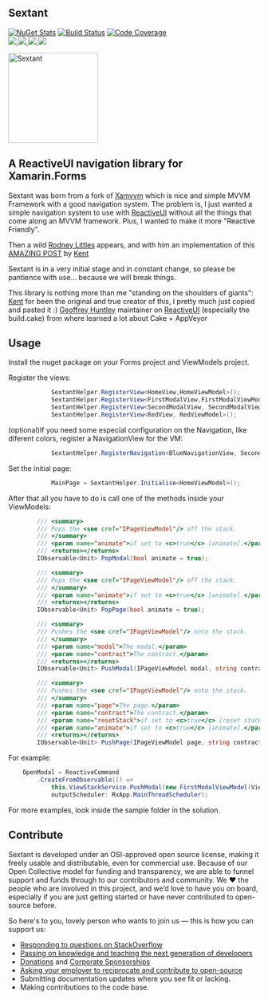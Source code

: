 ## Sextant


[![NuGet Stats](https://img.shields.io/nuget/v/sextant.svg)](https://www.nuget.org/packages/sextant) [![Build Status](https://dev.azure.com/dotnet/ReactiveUI/_apis/build/status/Sextant-CI)](https://dev.azure.com/dotnet/ReactiveUI/_build/latest?definitionId=76) [![Code Coverage](https://codecov.io/gh/reactiveui/sextant/branch/master/graph/badge.svg)](https://codecov.io/gh/reactiveui/sextant)
<br>
<a href="https://www.nuget.org/packages/sextant">
        <img src="https://img.shields.io/nuget/dt/sextant.svg">
</a>
<a href="#backers">
        <img src="https://opencollective.com/reactiveui/backers/badge.svg">
</a>
<a href="#sponsors">
        <img src="https://opencollective.com/reactiveui/sponsors/badge.svg">
</a>
<a href="https://reactiveui.net/slack">
        <img src="https://img.shields.io/badge/chat-slack-blue.svg">
</a>

<p align="left"><img src="logo/vertical.png" alt="Sextant" height="180px"></p>

## A ReactiveUI navigation library for Xamarin.Forms

Sextant was born from a fork of [Xamvvm](https://github.com/xamvvm/xamvvm) which is nice and simple MVVM Framework with a good navigation system.
The problem is, I just wanted a simple navigation system to use with [ReactiveUI](https://github.com/reactiveui/ReactiveUI) without all the things that come along an MVVM framework. Plus, I wanted to make it more "Reactive Friendly".

Then a wild [Rodney Littles](https://github.com/rlittlesii) appears, and with him an implementation of this [AMAZING POST](https://kent-boogaart.com/blog/custom-routing-in-reactiveui) by [Kent](https://github.com/kentcb)

Sextant is in a very initial stage and in constant change, so please be pantience with use... because we will break things.

This library is nothing more than me "standing on the shoulders of giants":
[Kent](https://github.com/kentcb) for been the original and true creator of this, I pretty much just copied and pasted it :)
[Geoffrey Huntley](https://github.com/ghuntley) maintainer on [ReactiveUI](https://github.com/reactiveui/ReactiveUI) (especially the build.cake) from where learned a lot about Cake + AppVeyor

## Usage

Install the nuget package on your Forms project and ViewModels project.

Register the views:
```csharp
            SextantHelper.RegisterView<HomeView,HomeViewModel>();
            SextantHelper.RegisterView<FirstModalView,FirstModalViewModel>();
            SextantHelper.RegisterView<SecondModalView, SecondModalViewModel>();
            SextantHelper.RegisterView<RedView, RedViewModel>();
```

(optional)If you need some especial configuration on the Navigation, like diferent colors, register a NavigationView for the VM:
```csharp
            SextantHelper.RegisterNavigation<BlueNavigationView, SecondModalViewModel>();
```

Set the initial page:
```csharp
            MainPage = SextantHelper.Initialise<HomeViewModel>();
```

After that all you have to do is call one of the methods inside your ViewModels:
```csharp
        /// <summary>
        /// Pops the <see cref="IPageViewModel"/> off the stack.
        /// </summary>
        /// <param name="animate">if set to <c>true</c> [animate].</param>
        /// <returns></returns>
        IObservable<Unit> PopModal(bool animate = true);

        /// <summary>
        /// Pops the <see cref="IPageViewModel"/> off the stack.
        /// </summary>
        /// <param name="animate">if set to <c>true</c> [animate].</param>
        /// <returns></returns>
        IObservable<Unit> PopPage(bool animate = true);

        /// <summary>
        /// Pushes the <see cref="IPageViewModel"/> onto the stack.
        /// </summary>
        /// <param name="modal">The modal.</param>
        /// <param name="contract">The contract.</param>
        /// <returns></returns>
        IObservable<Unit> PushModal(IPageViewModel modal, string contract = null);

        /// <summary>
        /// Pushes the <see cref="IPageViewModel"/> onto the stack.
        /// </summary>
        /// <param name="page">The page.</param>
        /// <param name="contract">The contract.</param>
        /// <param name="resetStack">if set to <c>true</c> [reset stack].</param>
        /// <param name="animate">if set to <c>true</c> [animate].</param>
        /// <returns></returns>
        IObservable<Unit> PushPage(IPageViewModel page, string contract = null, bool resetStack = false, bool animate = true);
```

For example:
```csharp
    OpenModal = ReactiveCommand
        .CreateFromObservable(() =>
            this.ViewStackService.PushModal(new FirstModalViewModel(ViewStackService)),
            outputScheduler: RxApp.MainThreadScheduler);
```

For more examples, look inside the sample folder in the solution. 

## Contribute

Sextant is developed under an OSI-approved open source license, making it freely usable and distributable, even for commercial use. Because of our Open Collective model for funding and transparency, we are able to funnel support and funds through to our contributors and community. We ❤ the people who are involved in this project, and we’d love to have you on board, especially if you are just getting started or have never contributed to open-source before.

So here's to you, lovely person who wants to join us — this is how you can support us:

* [Responding to questions on StackOverflow](https://stackoverflow.com/questions/tagged/sextant)
* [Passing on knowledge and teaching the next generation of developers](http://ericsink.com/entries/dont_use_rxui.html)
* [Donations](https://reactiveui.net/donate) and [Corporate Sponsorships](https://reactiveui.net/sponsorship)
* [Asking your employer to reciprocate and contribute to open-source](https://github.com/github/balanced-employee-ip-agreement)
* Submitting documentation updates where you see fit or lacking.
* Making contributions to the code base.
